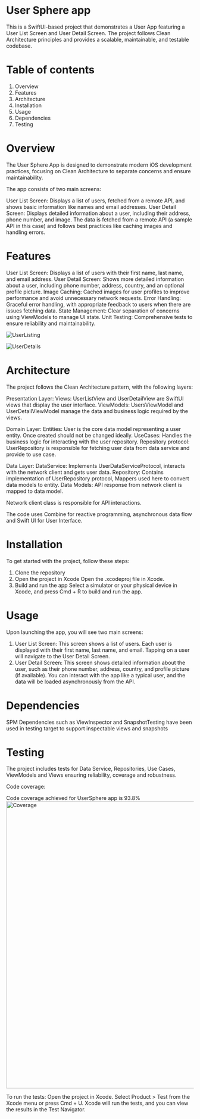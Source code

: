 
# User Sphere app
This is a SwiftUI-based project that demonstrates a User App featuring a User List Screen and User Detail Screen. The project follows Clean Architecture principles and provides a scalable, maintainable, and testable codebase.

# Table of contents 
1. Overview
2. Features
3. Architecture
4. Installation
5. Usage
6. Dependencies
7. Testing

# Overview
The User Sphere App is designed to demonstrate modern iOS development practices, focusing on Clean Architecture to separate concerns and ensure maintainability.

The app consists of two main screens:

User List Screen: Displays a list of users, fetched from a remote API, and shows basic information like names and email addresses.
User Detail Screen: Displays detailed information about a user, including their address, phone number, and image.
The data is fetched from a remote API (a sample API in this case) and follows best practices like caching images and handling  errors.

# Features
User List Screen: Displays a list of users with their first name, last name, and email address.
User Detail Screen: Shows more detailed information about a user, including phone number, address, country, and an optional profile picture.
Image Caching: Cached images for user profiles to improve performance and avoid unnecessary network requests.
Error Handling: Graceful error handling, with appropriate feedback to users when there are issues fetching data.
State Management: Clear separation of concerns using ViewModels to manage UI state.
Unit Testing: Comprehensive tests to ensure reliability and maintainability.


![UserListing](https://github.com/user-attachments/assets/ac7821ae-95ea-49ed-a13b-940a6f37a23b)


![UserDetails](https://github.com/user-attachments/assets/189707d1-a8e1-49ad-ad44-5ec50f373c85)

# Architecture
The project follows the Clean Architecture pattern, with the following layers:

Presentation Layer:
Views: UserListView and UserDetailView are SwiftUI views that display the user interface.
ViewModels: UsersViewModel and UserDetailViewModel manage the data and business logic required by the views.

Domain Layer:
Entities: User is the core data model representing a user entity. Once created should not be changed ideally.
UseCases: Handles the business logic for interacting with the user repository.
Repository protocol: UserRepository is responsible for fetching user data from data service and provide to use case.

Data Layer:
DataService: Implements UserDataServiceProtocol, interacts with the network client and gets user data.
Repository: Contains implementation of UserRepository protocol, Mappers used here to convert data models to entity.
Data Models: API response from network client is mapped to data model.

Network client class is responsible for API interactions.

The code uses Combine for reactive programming, asynchronous data flow and Swift UI for User Interface.

# Installation
To get started with the project, follow these steps:

1. Clone the repository
2. Open the project in Xcode
Open the .xcodeproj file in Xcode.
4. Build and run the app
Select a simulator or your physical device in Xcode, and press Cmd + R to build and run the app.

# Usage
Upon launching the app, you will see two main screens:

1. User List Screen:
This screen shows a list of users. Each user is displayed with their first name, last name, and email.
Tapping on a user will navigate to the User Detail Screen.
2. User Detail Screen:
This screen shows detailed information about the user, such as their phone number, address, country, and profile picture (if available).
You can interact with the app like a typical user, and the data will be loaded asynchronously from the API.

# Dependencies 
SPM Dependencies such as ViewInspector and SnapshotTesting have been used in testing target to support inspectable views and snapshots

# Testing
The project includes tests for Data Service, Repositories, Use Cases, ViewModels and Views ensuring reliability, coverage and robustness.

Code coverage:

Code coverage achieved for UserSphere app is 93.8%
<img width="772" alt="Coverage" src="https://github.com/user-attachments/assets/8bc3bec5-342b-4988-85e4-bc47e9993771" />

To run the tests:
Open the project in Xcode.
Select Product > Test from the Xcode menu or press Cmd + U.
Xcode will run the tests, and you can view the results in the Test Navigator.

